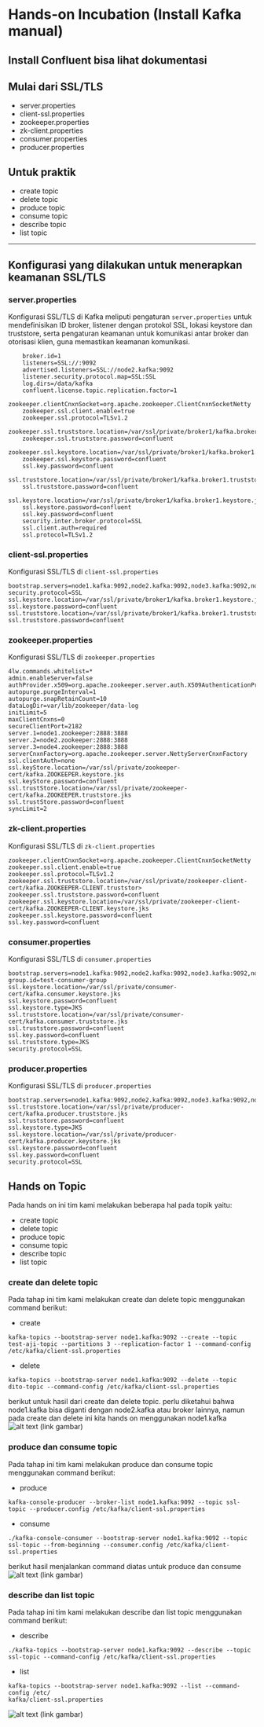 # Hands-on Incubation (Install Kafka manual)

## Install Confluent bisa lihat dokumentasi

## Mulai dari SSL/TLS
- server.properties
- client-ssl.properties
- zookeeper.properties
- zk-client.properties
- consumer.properties
- producer.properties

## Untuk praktik
- create topic
- delete topic
- produce topic
- consume topic
- describe topic
- list topic

----------------------------------------------------------------------------------------------

## Konfigurasi yang dilakukan untuk menerapkan keamanan SSL/TLS

### server.properties
Konfigurasi SSL/TLS di Kafka meliputi pengaturan `server.properties` untuk mendefinisikan ID broker, listener dengan protokol SSL, lokasi keystore dan truststore, serta pengaturan keamanan untuk komunikasi antar broker dan otorisasi klien, guna memastikan keamanan komunikasi.

```
	broker.id=1
	listeners=SSL://:9092
	advertised.listeners=SSL://node2.kafka:9092
	listener.security.protocol.map=SSL:SSL
	log.dirs=/data/kafka
	confluent.license.topic.replication.factor=1
	zookeeper.clientCnxnSocket=org.apache.zookeeper.ClientCnxnSocketNetty
	zookeeper.ssl.client.enable=true
	zookeeper.ssl.protocol=TLSv1.2
	zookeeper.ssl.truststore.location=/var/ssl/private/broker1/kafka.broker1.truststore.jks
	zookeeper.ssl.truststore.password=confluent
	zookeeper.ssl.keystore.location=/var/ssl/private/broker1/kafka.broker1.keystore.jks
	zookeeper.ssl.keystore.password=confluent
	ssl.key.password=confluent
	ssl.truststore.location=/var/ssl/private/broker1/kafka.broker1.truststore.jks
	ssl.truststore.password=confluent
	ssl.keystore.location=/var/ssl/private/broker1/kafka.broker1.keystore.jks
	ssl.keystore.password=confluent
	ssl.key.password=confluent
	security.inter.broker.protocol=SSL
	ssl.client.auth=required
	ssl.protocol=TLSv1.2
```

### client-ssl.properties
Konfigurasi SSL/TLS di `client-ssl.properties`

```
bootstrap.servers=node1.kafka:9092,node2.kafka:9092,node3.kafka:9092,node4.kafka:9092
security.protocol=SSL
ssl.keystore.location=/var/ssl/private/broker1/kafka.broker1.keystore.jks
ssl.keystore.password=confluent
ssl.truststore.location=/var/ssl/private/broker1/kafka.broker1.truststore.jks
ssl.truststore.password=confluent
```


### zookeeper.properties
Konfigurasi SSL/TLS di `zookeeper.properties`
```
4lw.commands.whitelist=*
admin.enableServer=false
authProvider.x509=org.apache.zookeeper.server.auth.X509AuthenticationProvider
autopurge.purgeInterval=1
autopurge.snapRetainCount=10
dataLogDir=var/lib/zookeeper/data-log
initLimit=5
maxClientCnxns=0
secureClientPort=2182
server.1=node1.zookeeper:2888:3888
server.2=node2.zookeeper:2888:3888
server.3=node4.zookeeper:2888:3888
serverCnxnFactory=org.apache.zookeeper.server.NettyServerCnxnFactory
ssl.clientAuth=none
ssl.keyStore.location=/var/ssl/private/zookeeper-cert/kafka.ZOOKEEPER.keystore.jks
ssl.keyStore.password=confluent
ssl.trustStore.location=/var/ssl/private/zookeeper-cert/kafka.ZOOKEEPER.truststore.jks
ssl.trustStore.password=confluent
syncLimit=2
```


### zk-client.properties
Konfigurasi SSL/TLS di `zk-client.properties`
```
zookeeper.clientCnxnSocket=org.apache.zookeeper.ClientCnxnSocketNetty
zookeeper.ssl.client.enable=true
zookeeper.ssl.protocol=TLSv1.2
zookeeper.ssl.truststore.location=/var/ssl/private/zookeeper-client-cert/kafka.ZOOKEEPER-CLIENT.truststor>
zookeeper.ssl.truststore.password=confluent
zookeeper.ssl.keystore.location=/var/ssl/private/zookeeper-client-cert/kafka.ZOOKEEPER-CLIENT.keystore.jks
zookeeper.ssl.keystore.password=confluent
ssl.key.password=confluent
```


### consumer.properties
Konfigurasi SSL/TLS di `consumer.properties`
```
bootstrap.servers=node1.kafka:9092,node2.kafka:9092,node3.kafka:9092,node4.kafka:9092
group.id=test-consumer-group
ssl.keystore.location=/var/ssl/private/consumer-cert/kafka.consumer.keystore.jks
ssl.keystore.password=confluent
ssl.keystore.type=JKS
ssl.truststore.location=/var/ssl/private/consumer-cert/kafka.consumer.truststore.jks
ssl.truststore.password=confluent
ssl.key.password=confluent
ssl.truststore.type=JKS
security.protocol=SSL
```

### producer.properties
Konfigurasi SSL/TLS di `producer.properties`
```
bootstrap.servers=node1.kafka:9092,node2.kafka:9092,node3.kafka:9092,node4.kafka:9092
ssl.truststore.location=/var/ssl/private/producer-cert/kafka.producer.truststore.jks
ssl.truststore.password=confluent
ssl.keystore.type=JKS
ssl.keystore.location=/var/ssl/private/producer-cert/kafka.producer.keystore.jks
ssl.keystore.password=confluent
ssl.key.password=confluent
security.protocol=SSL
```



## Hands on Topic

Pada hands on ini tim kami melakukan beberapa hal pada topik yaitu:
- create topic
- delete topic
- produce topic
- consume topic
- describe topic
- list topic

### create dan delete topic
Pada tahap ini tim kami melakukan create dan delete topic menggunakan command berikut:
* create 
```
kafka-topics --bootstrap-server node1.kafka:9092 --create --topic test-aji-topic --partitions 3 --replication-factor 1 --command-config /etc/kafka/client-ssl.properties
```
* delete
```
kafka-topics --bootstrap-server node1.kafka:9092 --delete --topic dito-topic --command-config /etc/kafka/client-ssl.properties

```
berikut untuk hasil dari create dan delete topic. perlu diketahui bahwa node1.kafka bisa diganti dengan node2.kafka atau broker lainnya, namun pada create dan delete ini kita hands on menggunakan node1.kafka
![alt text](https://github.com/ajiajinugroho/team2-incubation/blob/main/SSL-Deployment/IMG/1.%20Create-Delete%20Topic.png?raw=true)
(link gambar)

### produce dan consume topic
Pada tahap ini tim kami melakukan produce dan consume topic menggunakan command berikut:
* produce
```
kafka-console-producer --broker-list node1.kafka:9092 --topic ssl-topic --producer.config /etc/kafka/client-ssl.properties
```

* consume
```
./kafka-console-consumer --bootstrap-server node1.kafka:9092 --topic ssl-topic --from-beginning --consumer.config /etc/kafka/client-ssl.properties
```

berikut hasil menjalankan command diatas untuk produce dan consume
![alt text](https://github.com/ajiajinugroho/team2-incubation/blob/main/SSL-Deployment/IMG/2.%20Produce-Consume%20SSL.png?raw=true)
(link gambar)

### describe dan list topic
Pada tahap ini tim kami melakukan describe dan list topic menggunakan command berikut:
* describe
```
./kafka-topics --bootstrap-server node1.kafka:9092 --describe --topic ssl-topic --command-config /etc/kafka/client-ssl.properties
```



* list
```
kafka-topics --bootstrap-server node1.kafka:9092 --list --command-config /etc/
kafka/client-ssl.properties
```
![alt text](https://github.com/ajiajinugroho/team2-incubation/blob/main/SSL-Deployment/IMG/3.%20Describe-List%20Topic.png?raw=true)
(link gambar)
